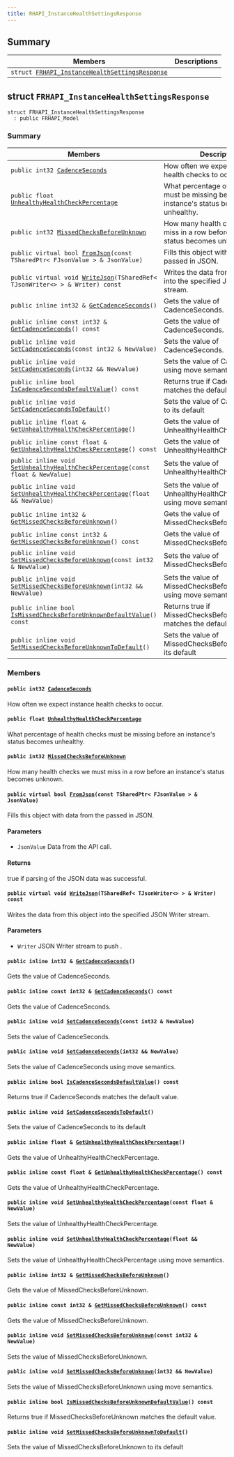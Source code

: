 ```yaml
---
title: RHAPI_InstanceHealthSettingsResponse
---
```


## Summary

 Members                        | Descriptions                                
--------------------------------|---------------------------------------------
`struct `[`FRHAPI_InstanceHealthSettingsResponse`](#structFRHAPI__InstanceHealthSettingsResponse) | 

## struct `FRHAPI_InstanceHealthSettingsResponse` <a id="structFRHAPI__InstanceHealthSettingsResponse"></a>

```
struct FRHAPI_InstanceHealthSettingsResponse
  : public FRHAPI_Model
```

### Summary

 Members                        | Descriptions                                
--------------------------------|---------------------------------------------
`public int32 `[`CadenceSeconds`](#structFRHAPI__InstanceHealthSettingsResponse_1a331b8938443e0f395989821e67608268) | How often we expect instance health checks to occur.
`public float `[`UnhealthyHealthCheckPercentage`](#structFRHAPI__InstanceHealthSettingsResponse_1a5d21d8d8ab047995a10b8bc9991bc598) | What percentage of health checks must be missing before an instance's status becomes unhealthy.
`public int32 `[`MissedChecksBeforeUnknown`](#structFRHAPI__InstanceHealthSettingsResponse_1a1d881188714ca34fcc840c46738fa9d7) | How many health checks we must miss in a row before an instance's status becomes unknown.
`public virtual bool `[`FromJson`](#structFRHAPI__InstanceHealthSettingsResponse_1a5548c4636a771fa158b544190e11486f)`(const TSharedPtr< FJsonValue > & JsonValue)` | Fills this object with data from the passed in JSON.
`public virtual void `[`WriteJson`](#structFRHAPI__InstanceHealthSettingsResponse_1a257651450dba1ef068831a6088608142)`(TSharedRef< TJsonWriter<> > & Writer) const` | Writes the data from this object into the specified JSON Writer stream.
`public inline int32 & `[`GetCadenceSeconds`](#structFRHAPI__InstanceHealthSettingsResponse_1ad89ce09545f796d57a6bd18eb3546a76)`()` | Gets the value of CadenceSeconds.
`public inline const int32 & `[`GetCadenceSeconds`](#structFRHAPI__InstanceHealthSettingsResponse_1a6431bd6f5a8f9b77682b1fc0db3f5788)`() const` | Gets the value of CadenceSeconds.
`public inline void `[`SetCadenceSeconds`](#structFRHAPI__InstanceHealthSettingsResponse_1ad309c1a1ebd7872ac5242a2b708ebd65)`(const int32 & NewValue)` | Sets the value of CadenceSeconds.
`public inline void `[`SetCadenceSeconds`](#structFRHAPI__InstanceHealthSettingsResponse_1a80909be5664c1b59f856e28294590960)`(int32 && NewValue)` | Sets the value of CadenceSeconds using move semantics.
`public inline bool `[`IsCadenceSecondsDefaultValue`](#structFRHAPI__InstanceHealthSettingsResponse_1a7611b5c46586c2d8991c3199e8c269c4)`() const` | Returns true if CadenceSeconds matches the default value.
`public inline void `[`SetCadenceSecondsToDefault`](#structFRHAPI__InstanceHealthSettingsResponse_1af06cb65f610db85ab0fb335d4a154087)`()` | Sets the value of CadenceSeconds to its default
`public inline float & `[`GetUnhealthyHealthCheckPercentage`](#structFRHAPI__InstanceHealthSettingsResponse_1ae295249b3c292ad957f1db4701fe0d54)`()` | Gets the value of UnhealthyHealthCheckPercentage.
`public inline const float & `[`GetUnhealthyHealthCheckPercentage`](#structFRHAPI__InstanceHealthSettingsResponse_1a14a5ab78aa21cca2f88546ed9537c4e1)`() const` | Gets the value of UnhealthyHealthCheckPercentage.
`public inline void `[`SetUnhealthyHealthCheckPercentage`](#structFRHAPI__InstanceHealthSettingsResponse_1a9ab263121dd9dafa4e6ab0c832a45f64)`(const float & NewValue)` | Sets the value of UnhealthyHealthCheckPercentage.
`public inline void `[`SetUnhealthyHealthCheckPercentage`](#structFRHAPI__InstanceHealthSettingsResponse_1ac2ade9ce0fe3ee109af198ae521c192f)`(float && NewValue)` | Sets the value of UnhealthyHealthCheckPercentage using move semantics.
`public inline int32 & `[`GetMissedChecksBeforeUnknown`](#structFRHAPI__InstanceHealthSettingsResponse_1a721c75c6b7354320142c84cbf7e7e6c8)`()` | Gets the value of MissedChecksBeforeUnknown.
`public inline const int32 & `[`GetMissedChecksBeforeUnknown`](#structFRHAPI__InstanceHealthSettingsResponse_1aaaec307c7fce2ffe10051b9be211c315)`() const` | Gets the value of MissedChecksBeforeUnknown.
`public inline void `[`SetMissedChecksBeforeUnknown`](#structFRHAPI__InstanceHealthSettingsResponse_1adb3d870f99ba84c90d3ff907acd7adb6)`(const int32 & NewValue)` | Sets the value of MissedChecksBeforeUnknown.
`public inline void `[`SetMissedChecksBeforeUnknown`](#structFRHAPI__InstanceHealthSettingsResponse_1a997f29cc7794297ace1ed0c19b53ef09)`(int32 && NewValue)` | Sets the value of MissedChecksBeforeUnknown using move semantics.
`public inline bool `[`IsMissedChecksBeforeUnknownDefaultValue`](#structFRHAPI__InstanceHealthSettingsResponse_1ac5c50dad723924530c69a0ea7166fcc3)`() const` | Returns true if MissedChecksBeforeUnknown matches the default value.
`public inline void `[`SetMissedChecksBeforeUnknownToDefault`](#structFRHAPI__InstanceHealthSettingsResponse_1a8664689c37913f913401736f03a9df95)`()` | Sets the value of MissedChecksBeforeUnknown to its default

### Members

#### `public int32 `[`CadenceSeconds`](#structFRHAPI__InstanceHealthSettingsResponse_1a331b8938443e0f395989821e67608268) <a id="structFRHAPI__InstanceHealthSettingsResponse_1a331b8938443e0f395989821e67608268"></a>

How often we expect instance health checks to occur.

#### `public float `[`UnhealthyHealthCheckPercentage`](#structFRHAPI__InstanceHealthSettingsResponse_1a5d21d8d8ab047995a10b8bc9991bc598) <a id="structFRHAPI__InstanceHealthSettingsResponse_1a5d21d8d8ab047995a10b8bc9991bc598"></a>

What percentage of health checks must be missing before an instance's status becomes unhealthy.

#### `public int32 `[`MissedChecksBeforeUnknown`](#structFRHAPI__InstanceHealthSettingsResponse_1a1d881188714ca34fcc840c46738fa9d7) <a id="structFRHAPI__InstanceHealthSettingsResponse_1a1d881188714ca34fcc840c46738fa9d7"></a>

How many health checks we must miss in a row before an instance's status becomes unknown.

#### `public virtual bool `[`FromJson`](#structFRHAPI__InstanceHealthSettingsResponse_1a5548c4636a771fa158b544190e11486f)`(const TSharedPtr< FJsonValue > & JsonValue)` <a id="structFRHAPI__InstanceHealthSettingsResponse_1a5548c4636a771fa158b544190e11486f"></a>

Fills this object with data from the passed in JSON.

#### Parameters
* `JsonValue` Data from the API call.

#### Returns
true if parsing of the JSON data was successful.

#### `public virtual void `[`WriteJson`](#structFRHAPI__InstanceHealthSettingsResponse_1a257651450dba1ef068831a6088608142)`(TSharedRef< TJsonWriter<> > & Writer) const` <a id="structFRHAPI__InstanceHealthSettingsResponse_1a257651450dba1ef068831a6088608142"></a>

Writes the data from this object into the specified JSON Writer stream.

#### Parameters
* `Writer` JSON Writer stream to push .

#### `public inline int32 & `[`GetCadenceSeconds`](#structFRHAPI__InstanceHealthSettingsResponse_1ad89ce09545f796d57a6bd18eb3546a76)`()` <a id="structFRHAPI__InstanceHealthSettingsResponse_1ad89ce09545f796d57a6bd18eb3546a76"></a>

Gets the value of CadenceSeconds.

#### `public inline const int32 & `[`GetCadenceSeconds`](#structFRHAPI__InstanceHealthSettingsResponse_1a6431bd6f5a8f9b77682b1fc0db3f5788)`() const` <a id="structFRHAPI__InstanceHealthSettingsResponse_1a6431bd6f5a8f9b77682b1fc0db3f5788"></a>

Gets the value of CadenceSeconds.

#### `public inline void `[`SetCadenceSeconds`](#structFRHAPI__InstanceHealthSettingsResponse_1ad309c1a1ebd7872ac5242a2b708ebd65)`(const int32 & NewValue)` <a id="structFRHAPI__InstanceHealthSettingsResponse_1ad309c1a1ebd7872ac5242a2b708ebd65"></a>

Sets the value of CadenceSeconds.

#### `public inline void `[`SetCadenceSeconds`](#structFRHAPI__InstanceHealthSettingsResponse_1a80909be5664c1b59f856e28294590960)`(int32 && NewValue)` <a id="structFRHAPI__InstanceHealthSettingsResponse_1a80909be5664c1b59f856e28294590960"></a>

Sets the value of CadenceSeconds using move semantics.

#### `public inline bool `[`IsCadenceSecondsDefaultValue`](#structFRHAPI__InstanceHealthSettingsResponse_1a7611b5c46586c2d8991c3199e8c269c4)`() const` <a id="structFRHAPI__InstanceHealthSettingsResponse_1a7611b5c46586c2d8991c3199e8c269c4"></a>

Returns true if CadenceSeconds matches the default value.

#### `public inline void `[`SetCadenceSecondsToDefault`](#structFRHAPI__InstanceHealthSettingsResponse_1af06cb65f610db85ab0fb335d4a154087)`()` <a id="structFRHAPI__InstanceHealthSettingsResponse_1af06cb65f610db85ab0fb335d4a154087"></a>

Sets the value of CadenceSeconds to its default

#### `public inline float & `[`GetUnhealthyHealthCheckPercentage`](#structFRHAPI__InstanceHealthSettingsResponse_1ae295249b3c292ad957f1db4701fe0d54)`()` <a id="structFRHAPI__InstanceHealthSettingsResponse_1ae295249b3c292ad957f1db4701fe0d54"></a>

Gets the value of UnhealthyHealthCheckPercentage.

#### `public inline const float & `[`GetUnhealthyHealthCheckPercentage`](#structFRHAPI__InstanceHealthSettingsResponse_1a14a5ab78aa21cca2f88546ed9537c4e1)`() const` <a id="structFRHAPI__InstanceHealthSettingsResponse_1a14a5ab78aa21cca2f88546ed9537c4e1"></a>

Gets the value of UnhealthyHealthCheckPercentage.

#### `public inline void `[`SetUnhealthyHealthCheckPercentage`](#structFRHAPI__InstanceHealthSettingsResponse_1a9ab263121dd9dafa4e6ab0c832a45f64)`(const float & NewValue)` <a id="structFRHAPI__InstanceHealthSettingsResponse_1a9ab263121dd9dafa4e6ab0c832a45f64"></a>

Sets the value of UnhealthyHealthCheckPercentage.

#### `public inline void `[`SetUnhealthyHealthCheckPercentage`](#structFRHAPI__InstanceHealthSettingsResponse_1ac2ade9ce0fe3ee109af198ae521c192f)`(float && NewValue)` <a id="structFRHAPI__InstanceHealthSettingsResponse_1ac2ade9ce0fe3ee109af198ae521c192f"></a>

Sets the value of UnhealthyHealthCheckPercentage using move semantics.

#### `public inline int32 & `[`GetMissedChecksBeforeUnknown`](#structFRHAPI__InstanceHealthSettingsResponse_1a721c75c6b7354320142c84cbf7e7e6c8)`()` <a id="structFRHAPI__InstanceHealthSettingsResponse_1a721c75c6b7354320142c84cbf7e7e6c8"></a>

Gets the value of MissedChecksBeforeUnknown.

#### `public inline const int32 & `[`GetMissedChecksBeforeUnknown`](#structFRHAPI__InstanceHealthSettingsResponse_1aaaec307c7fce2ffe10051b9be211c315)`() const` <a id="structFRHAPI__InstanceHealthSettingsResponse_1aaaec307c7fce2ffe10051b9be211c315"></a>

Gets the value of MissedChecksBeforeUnknown.

#### `public inline void `[`SetMissedChecksBeforeUnknown`](#structFRHAPI__InstanceHealthSettingsResponse_1adb3d870f99ba84c90d3ff907acd7adb6)`(const int32 & NewValue)` <a id="structFRHAPI__InstanceHealthSettingsResponse_1adb3d870f99ba84c90d3ff907acd7adb6"></a>

Sets the value of MissedChecksBeforeUnknown.

#### `public inline void `[`SetMissedChecksBeforeUnknown`](#structFRHAPI__InstanceHealthSettingsResponse_1a997f29cc7794297ace1ed0c19b53ef09)`(int32 && NewValue)` <a id="structFRHAPI__InstanceHealthSettingsResponse_1a997f29cc7794297ace1ed0c19b53ef09"></a>

Sets the value of MissedChecksBeforeUnknown using move semantics.

#### `public inline bool `[`IsMissedChecksBeforeUnknownDefaultValue`](#structFRHAPI__InstanceHealthSettingsResponse_1ac5c50dad723924530c69a0ea7166fcc3)`() const` <a id="structFRHAPI__InstanceHealthSettingsResponse_1ac5c50dad723924530c69a0ea7166fcc3"></a>

Returns true if MissedChecksBeforeUnknown matches the default value.

#### `public inline void `[`SetMissedChecksBeforeUnknownToDefault`](#structFRHAPI__InstanceHealthSettingsResponse_1a8664689c37913f913401736f03a9df95)`()` <a id="structFRHAPI__InstanceHealthSettingsResponse_1a8664689c37913f913401736f03a9df95"></a>

Sets the value of MissedChecksBeforeUnknown to its default

